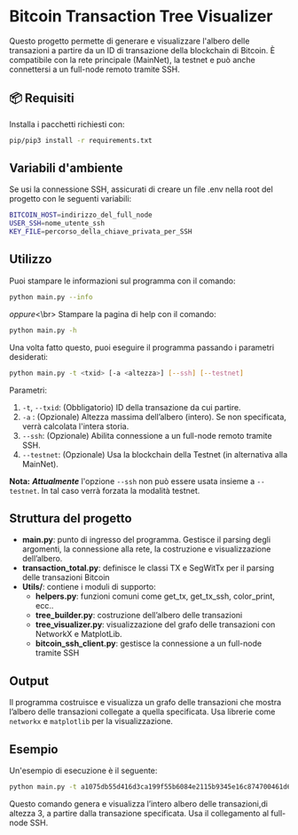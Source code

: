 # Bitcoin Transaction Tree Visualizer

Questo progetto permette di generare e visualizzare l'albero delle transazioni a partire da un ID di transazione della blockchain di Bitcoin. È compatibile con la rete principale (MainNet), la testnet e può anche connettersi a un full-node remoto tramite SSH.


## 📦 Requisiti

Installa i pacchetti richiesti con:

```bash
pip/pip3 install -r requirements.txt
```

## Variabili d'ambiente
Se usi la connessione SSH, assicurati di creare un file .env nella root del progetto con le seguenti variabili:

```bash
BITCOIN_HOST=indirizzo_del_full_node
USER_SSH=nome_utente_ssh
KEY_FILE=percorso_della_chiave_privata_per_SSH
```

## Utilizzo
Puoi stampare le informazioni sul programma con il comando:
```bash
python main.py --info
```
*oppure*<\br>
Stampare la pagina di help con il comando:
```bash
python main.py -h
```
Una volta fatto questo, puoi eseguire il programma passando i parametri desiderati:

```bash
python main.py -t <txid> [-a <altezza>] [--ssh] [--testnet]
```

Parametri:
1. `-t`, `--txid`: (Obbligatorio) ID della transazione da cui partire.
2. `-a` : (Opzionale) Altezza massima dell’albero (intero). Se non specificata, verrà calcolata l'intera storia.
3. `--ssh`: (Opzionale) Abilita connessione a un full-node remoto tramite SSH.
4. `--testnet`: (Opzionale) Usa la blockchain della Testnet (in alternativa alla MainNet).

**Nota:**
***Attualmente*** l'opzione `--ssh` non può essere usata insieme a ``--testnet``. In tal caso verrà forzata la modalità testnet.

## Struttura del progetto

- **main.py**: punto di ingresso del programma. Gestisce il parsing degli argomenti, la connessione alla rete, la costruzione e visualizzazione dell’albero.
- **transaction_total.py**: definisce le classi TX e SegWitTx per il parsing delle transazioni Bitcoin
- **Utils/**: contiene i moduli di supporto:
    - **helpers.py**: funzioni comuni come get_tx, get_tx_ssh, color_print, ecc..  
    - **tree_builder.py**: costruzione dell’albero delle transazioni 
    - **tree_visualizer.py**: visualizzazione del grafo delle transazioni con NetworkX e MatplotLib.   
    - **bitcoin_ssh_client.py**: gestisce la connessione a un full-node tramite SSH

## Output

Il programma costruisce e visualizza un grafo delle transazioni che mostra l’albero delle transazioni collegate a quella specificata. Usa librerie come `networkx` e `matplotlib` per la visualizzazione.

## Esempio

Un'esempio di esecuzione è il seguente: 
```bash
python main.py -t a1075db55d416d3ca199f55b6084e2115b9345e16c874700461d613b3f5f5aaf -a 3 --ssh
```

Questo comando genera e visualizza l’intero albero delle transazioni,di altezza 3, a partire dalla transazione specificata. Usa il collegamento al full-node SSH.
